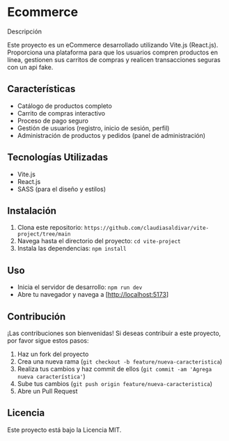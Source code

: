 # Ecommerce

Descripción

Este proyecto es un eCommerce desarrollado utilizando Vite.js (React.js). Proporciona una plataforma para que los usuarios compren productos en línea, gestionen sus carritos de compras y realicen transacciones seguras con un api fake.

## Características

- Catálogo de productos completo
- Carrito de compras interactivo
- Proceso de pago seguro
- Gestión de usuarios (registro, inicio de sesión, perfil)
- Administración de productos y pedidos (panel de administración)

## Tecnologías Utilizadas

- Vite.js
- React.js
- SASS (para el diseño y estilos)

## Instalación

1. Clona este repositorio: `https://github.com/claudiasaldivar/vite-project/tree/main`
2. Navega hasta el directorio del proyecto: `cd vite-project`
3. Instala las dependencias: `npm install`


## Uso

- Inicia el servidor de desarrollo: `npm run dev`
- Abre tu navegador y navega a [[http://localhost:5173](http://localhost:5173/)]

## Contribución

¡Las contribuciones son bienvenidas! Si deseas contribuir a este proyecto, por favor sigue estos pasos:

1. Haz un fork del proyecto
2. Crea una nueva rama (`git checkout -b feature/nueva-caracteristica`)
3. Realiza tus cambios y haz commit de ellos (`git commit -am 'Agrega nueva característica'`)
4. Sube tus cambios (`git push origin feature/nueva-caracteristica`)
5. Abre un Pull Request

## Licencia

Este proyecto está bajo la Licencia MIT.

